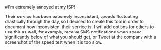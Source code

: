 #I'm extremely annoyed at my ISP!

Their service has been extremely inconsistent, speeds fluctuating drastically
through the day, so I decided to create this tool in order to document how
inconsistent their service is. I will add options for others to use this as
well, for example, receive SMS notifications when speed significantly below
of what you should get, or Tweet at the company with a screenshot of the 
speed test when it is too slow.